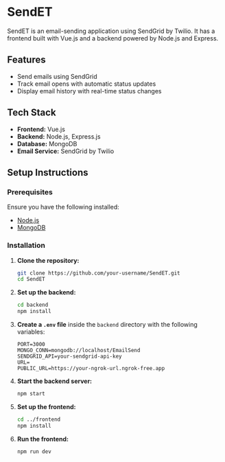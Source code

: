 # SendET

SendET is an email-sending application using SendGrid by Twilio. It has a frontend built with Vue.js and a backend powered by Node.js and Express.

## Features
- Send emails using SendGrid
- Track email opens with automatic status updates
- Display email history with real-time status changes

## Tech Stack
- **Frontend:** Vue.js
- **Backend:** Node.js, Express.js
- **Database:** MongoDB
- **Email Service:** SendGrid by Twilio

## Setup Instructions

### Prerequisites
Ensure you have the following installed:
- [Node.js](https://nodejs.org/)
- [MongoDB](https://www.mongodb.com/)

### Installation

1. **Clone the repository:**
   ```sh
   git clone https://github.com/your-username/SendET.git
   cd SendET
   ```

2. **Set up the backend:**
   ```sh
   cd backend
   npm install
   ```

3. **Create a `.env` file** inside the `backend` directory with the following variables:
   ```env
   PORT=3000
   MONGO_CONN=mongodb://localhost/EmailSend
   SENDGRID_API=your-sendgrid-api-key
   URL=
   PUBLIC_URL=https://your-ngrok-url.ngrok-free.app
   ```

4. **Start the backend server:**
   ```sh
   npm start
   ```

5. **Set up the frontend:**
   ```sh
   cd ../frontend
   npm install
   ```

6. **Run the frontend:**
   ```sh
   npm run dev
   ```

